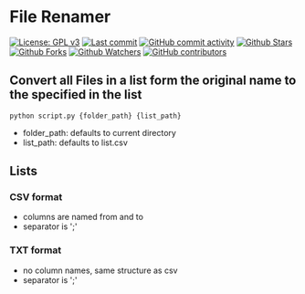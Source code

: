 # File Renamer

[![License: GPL v3](https://img.shields.io/badge/License-MIT-blue.svg?label=license)](https://www.gnu.org/licenses/mit) [![Last commit](https://img.shields.io/github/last-commit/JavierOramas/file_renamer.svg?style=flat)](https://github.com/JavierOramas/file_renamer/commits) [![GitHub commit activity](https://img.shields.io/github/commit-activity/m/JavierOramas/file_renamer)](https://github.com/JavierOramas/file_renamer/commits) [![Github Stars](https://img.shields.io/github/stars/JavierOramas/file_renamer?style=flat&logo=github)](https://github.com/JavierOramas/file_renamer) [![Github Forks](https://img.shields.io/github/forks/JavierOramas/file_renamer?style=flat&logo=github)](https://github.com/JavierOramas/file_renamer) [![Github Watchers](https://img.shields.io/github/watchers/JavierOramas/file_renamer?style=flat&logo=github)](https://github.com/JavierOramas/file_renamer) [![GitHub contributors](https://img.shields.io/github/contributors/JavierOramas/file_renamer)](https://github.com/JavierOramas/file_renamer/graphs/contributors)

## Convert all Files in a list form the original name to the specified in the list
`python script.py {folder_path} {list_path}`

* folder_path: defaults to current directory
* list_path: defaults to list.csv

## Lists

### CSV format

* columns are named from and to
* separator is ';' 

### TXT format
* no column names, same structure as csv
* separator is ';'